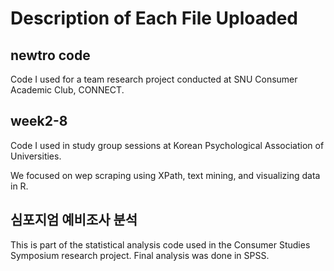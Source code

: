 # Description of Each File Uploaded



## newtro code
Code I used for a team research project conducted at SNU Consumer Academic Club, CONNECT.


## week2-8
Code I used in study group sessions at Korean Psychological Association of Universities.

We focused on wep scraping using XPath, text mining, and visualizing data in R.


## 심포지엄 예비조사 분석
This is part of the statistical analysis code used in the Consumer Studies Symposium research project.
Final analysis was done in SPSS.
